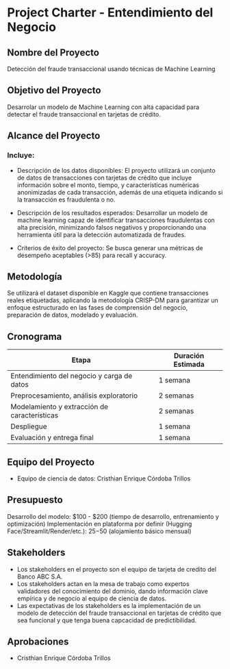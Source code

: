 # Project Charter - Entendimiento del Negocio

## Nombre del Proyecto

Detección del fraude transaccional usando técnicas de Machine Learning

## Objetivo del Proyecto

Desarrolar un modelo de Machine Learning con alta capacidad para detectar el fraude transaccional en tarjetas de crédito.

## Alcance del Proyecto

### Incluye:

- Descripción de los datos disponibles:
El proyecto utilizará un conjunto de datos de transacciones con tarjetas de crédito que incluye información sobre el monto, tiempo, y características numéricas anonimizadas de cada transacción, además de una etiqueta indicando si la transacción es fraudulenta o no.

- Descripción de los resultados esperados:
Desarrollar un modelo de machine learning capaz de identificar transacciones fraudulentas con alta precisión, minimizando falsos negativos y proporcionando una herramienta útil para la detección automatizada de fraudes.

- Criterios de éxito del proyecto:
Se busca generar una métricas de desempeño aceptables (>85) para recall y accuracy.

## Metodología

Se utilizará el dataset disponible en Kaggle que contiene transacciones reales etiquetadas, aplicando la metodología CRISP-DM para garantizar un enfoque estructurado en las fases de comprensión del negocio, preparación de datos, modelado y evaluación.

## Cronograma

| Etapa | Duración Estimada |
|------|---------|
| Entendimiento del negocio y carga de datos | 1 semana |
| Preprocesamiento, análisis exploratorio | 2 semanas |
| Modelamiento y extracción de características | 2 semanas |
| Despliegue | 1 semana | 
| Evaluación y entrega final | 1 semana |

## Equipo del Proyecto

- Equipo de ciencia de datos: Cristhian Enrique Córdoba Trillos

## Presupuesto

Desarrollo del modelo: $100 - $200 (tiempo de desarrollo, entrenamiento y optimización)
Implementación en plataforma por definir (Hugging Face/Streamlit/Render/etc.): $25-$50 (alojamiento básico mensual)

## Stakeholders

- Los stakeholders en el proyecto son el equipo de tarjeta de credito del Banco ABC S.A. 
- Los stakeholders actan en la mesa de trabajo como expertos validadores del conocimiento del dominio, dando información clave empírica y de negocio al equipo de ciencia de datos.
- Las expectativas de los stakeholders es la implementación de un modelo de detección del fraude transaccional en tarjetas de crédito que sea funcional y que tenga buena capcacidad de predictibilidad.

## Aprobaciones

- Cristhian Enrique Córdoba Trillos
